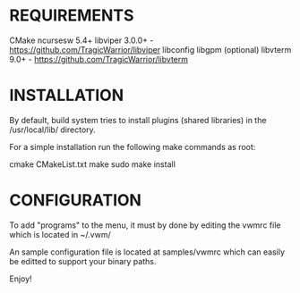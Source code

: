 REQUIREMENTS
============

CMake
ncursesw 5.4+
libviper 3.0.0+  - https://github.com/TragicWarrior/libviper
libconfig
libgpm (optional)
libvterm 9.0+ - https://github.com/TragicWarrior/libvterm

INSTALLATION
============

By default, build system tries to install plugins (shared libraries) in the
/usr/local/lib/ directory.  

For a simple installation run the following make commands as root:

cmake CMakeList.txt
make
sudo make install

CONFIGURATION
=============

To add "programs" to the menu, it must by done by editing the vwmrc file
which is located in ~/.vwm/

An sample configuration file is located at samples/vwmrc which can easily be
editted to support your binary paths.

Enjoy!
